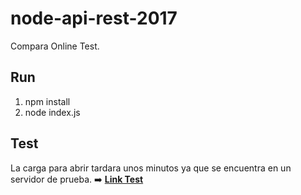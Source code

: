 # node-api-rest-2017
Compara Online Test.

## Run
1. npm install
2. node index.js

## Test
La carga para abrir tardara unos minutos ya que se encuentra en un servidor de prueba.
➡️ **[Link Test](https://www.youtube.com/playlist?list=PLUdlARNXMVkk7E88zOrphPyGdS50Tadlr
)** 

